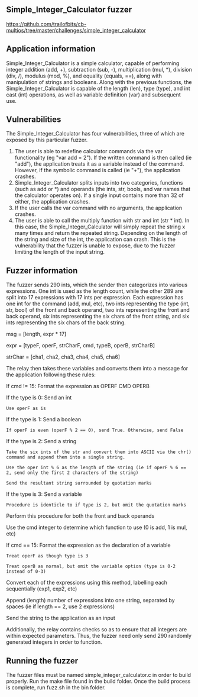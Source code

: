 ## Simple_Integer_Calculator fuzzer
https://github.com/trailofbits/cb-multios/tree/master/challenges/simple_integer_calculator

## Application information
Simple_Integer_Calculator is a simple calculator, capable of performing integer addition (add, +), subtraction (sub, -), multiplication (mul, *), division (div, /), modulus (mod, %), and equality (equals, ==), along with manipulation of strings and booleans. Along with the previous functions, the Simple_Integer_Calculator is capable of the length (len), type (type), and int cast (int) operations, as well as variable definition (var) and subsequent use.

## Vulnerabilities
The Simple_Integer_Calculator has four vulnerabilities, three of which are exposed by this particular fuzzer.
1. The user is able to redefine calculator commands via the var functionality (eg "var add = 2"). If the written command is then called (ie "add"), the application treats it as a variable instead of the command. However, if the symbolic command is called (ie "+"), the application crashes.
2. Simple_Integer_Calculator splits inputs into two categories, functions (such as add or *) and operands (the ints, str, bools, and var names that the calculator operates on). If a single input contains more than 32 of either, the application crashes.
3. If the user calls the var command with no arguments, the application crashes.
4. The user is able to call the multiply function with str and int (str * int). In this case, the Simple_Integer_Calculator will simply repeat the string x many times and return the repeated string. Depending on the length of the string and size of the int, the application can crash. This is the vulnerability that the fuzzer is unable to expose, due to the fuzzer limiting the length of the input string.

## Fuzzer information
The fuzzer sends 290 ints, which the sender then categorizes into various expressions. One int is used as the length count, while the other 289 are split into 17 expressions with 17 ints per expression. Each expression has one int for the command (add, mul, etc), two ints representing the type (int, str, bool) of the front and back operand, two ints representing the front and back operand, six ints representing the six chars of the front string, and six ints representing the six chars of the back string.

msg = [length, expr * 17]

expr = [typeF, operF, strCharF, cmd, typeB, operB, strCharB]

strChar = [cha1, cha2, cha3, cha4, cha5, cha6]

The relay then takes these variables and converts them into a message for the application following these rules:

If cmd != 15: Format the expression as OPERF CMD OPERB

If the type is 0: Send an int

    Use operF as is

If the type is 1: Send a boolean

    If operF is even (operF % 2 == 0), send True. Otherwise, send False

If the type is 2: Send a string
 
    Take the six ints of the str and convert them into ASCII via the chr() command and append them into a single string.

    Use the oper int % 6 as the length of the string (ie if operF % 6 == 2, send only the first 2 characters of the string)

    Send the resultant string surrounded by quotation marks

If the type is 3: Send a variable

    Procedure is identicle to if type is 2, but omit the quotation marks

Perform this procedure for both the front and back operands

Use the cmd integer to determine which function to use (0 is add, 1 is mul, etc)

If cmd == 15: Format the expression as the declaration of a variable

    Treat operF as though type is 3

    Treat operB as normal, but omit the variable option (type is 0-2 instead of 0-3)

Convert each of the expressions using this method, labelling each sequentially (exp1, exp2, etc)

Append (length) number of expressions into one string, separated by spaces (ie if length == 2, use 2 expressions)

Send the string to the application as an input

Additionally, the relay contains checks so as to ensure that all integers are within expected parameters. Thus, the fuzzer need only send 290 randomly generated integers in order to function.

## Running the fuzzer
The fuzzer files must be named simple_integer_calculator.c in order to build properly. Run the make file found in the build folder. Once the build process is complete, run fuzz.sh in the bin folder.
